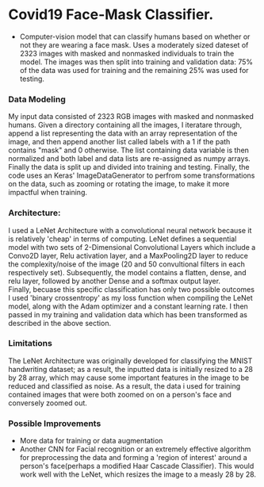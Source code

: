 # Covid19 Face-Mask Classifier. 
  -  Computer-vision model that can classify humans based on whether or not they are wearing a face mask. 
Uses a moderately sized dateset of  2323 images with masked and nonmasked individuals to train the model. The images was then split into training and validation data: 75% of the data was used for training and the remaining 25% was used for testing.

### Data Modeling
My input data consisted of 2323 RGB images with masked and nonmasked humans. Given a directory containing all the images, I iteratare through, append a list representing the data with an array representation of the image, and then append another list called labels with a 1 if the path contains "mask" and 0 otherwise. The list containing data variable is then normalized and both label and data lists are re-assigned as numpy arrays. Finally the data is split up and divided into training and testing. Finally, the code uses an Keras' ImageDataGenerator to perfrom some transformations on the data, such as zooming or rotating the image,  to make it more impactful when training.


### Architecture:
I used a LeNet Architecture with a convolutional neural network because it is relatively 'cheap' in terms of computing. LeNet defines a sequential model with two sets of 2-Dimensional Convolutional Layers which include a Convo2D layer, Relu activation layer, and a MaxPooling2D layer to reduce the complexity/noise of the image (20 and 50 convultional filters in each respectively set). Subsequently, the model contains a flatten, dense, and relu layer, followed by another Dense and a softmax output layer.  
Finally, becuase this specific classification has only two possible outcomes I used 'binary crossentropy' as my loss function when compiling the LeNet model, along with the Adam optimizer and a constant learning rate. I then passed in my training and validation data which has been transformed as described in the above section.

### Limitations
The LeNet Architecture was originally developed for classifying the MNIST handwriting dataset; as a result, the inputted data is initially resized to a 28 by 28 array, which may cause some important features in the image to be reduced and classified as noise. As a result, the data i used for training contained images that were both zoomed on on a person's face and conversely zoomed out. 

### Possible Improvements
 -  More data for training or data augmentation
 -  Another CNN for Facial recognition or an extremely effective algorithm for preprocessing the data and forming a 'region of interest' around a person's face(perhaps a modified Haar Cascade Classifier). This would work well with the LeNet, which resizes the image to a measly 28 by 28.

